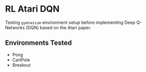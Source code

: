 # RL Atari DQN

Testing `gymnasium` environment setup before implementing Deep Q-Networks (DQN) based on the Atari paper.

##  Environments Tested

- Pong
- CartPole
- Breakout
